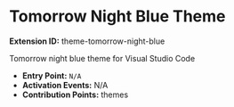 # Tomorrow Night Blue Theme

**Extension ID:** theme-tomorrow-night-blue

Tomorrow night blue theme for Visual Studio Code

* **Entry Point:** `N/A`
* **Activation Events:** N/A
* **Contribution Points:** themes
